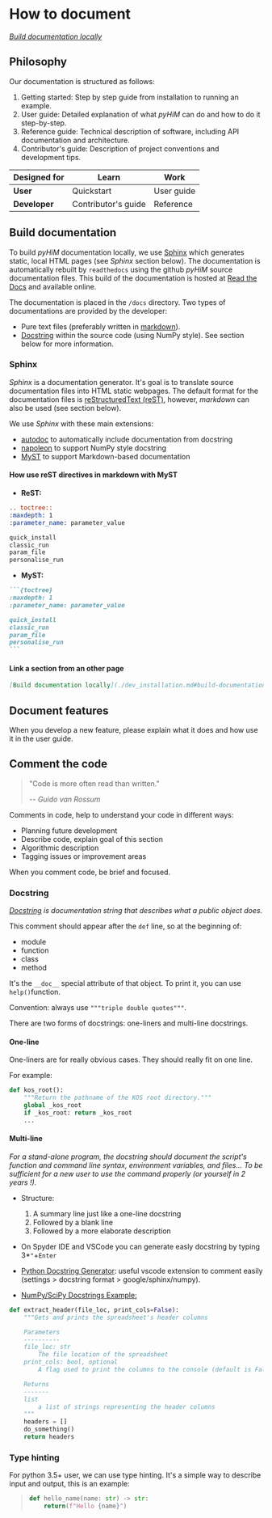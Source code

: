 # How to document

*[Build documentation locally](./dev_installation.md#build-documentation-locally)*

## Philosophy
Our documentation is structured as follows:

1. Getting started: Step by step guide from installation to running an example.
2. User guide: Detailed explanation of what *pyHiM* can do and how to do it step-by-step.
3. Reference guide: Technical description of software, including API documentation and architecture.
4. Contributor's guide: Description of project conventions and development tips.

| Designed for  | Learn        | Work      |
| ------------- | ------------ | --------- |
| **User**      | Quickstart     | User guide    |
| **Developer** | Contributor's guide | Reference |

## Build documentation

To build *pyHiM* documentation locally, we use [Sphinx](https://www.sphinx-doc.org/en/master/) which generates static, local HTML pages (see *Sphinx* section below). The documentation is automatically rebuilt by `readthedocs` using the github *pyHiM* source documentation files. This build of the documentation is hosted at [Read the Docs](https://readthedocs.org/) and available online.

The documentation is placed in the `/docs` directory. Two types of documentations are provided by the developer:
- Pure text files (preferably written in [markdown](https://www.markdownguide.org/basic-syntax/)).
- [Docstring](https://www.python.org/dev/peps/pep-0257/) within the source code (using NumPy style). See section below for more information.

### Sphinx

*Sphinx* is a documentation generator. It's goal is to translate source documentation files into HTML static webpages. The default format for the documentation files is [reStructuredText (reST)](https://docutils.sourceforge.io/rst.html), however, *markdown* can also be used (see section below).

We use *Sphinx* with these main extensions:
- [autodoc](https://www.sphinx-doc.org/en/master/usage/extensions/autodoc.html) to automatically include documentation from docstring
- [napoleon](https://www.sphinx-doc.org/en/master/usage/extensions/napoleon.html) to support NumPy style docstring
- [MyST](https://myst-parser.readthedocs.io/en/latest/sphinx/intro.html) to support Markdown-based documentation


#### How use reST directives in markdown with MyST

- **ReST:**

```reStructuredText
.. toctree::
:maxdepth: 1
:parameter_name: parameter_value

quick_install
classic_run
param_file
personalise_run
```

- **MyST:**

````markdown
```{toctree}
:maxdepth: 1
:parameter_name: parameter_value

quick_install
classic_run
param_file
personalise_run
```
````

#### Link a section from an other page
```markdown
[Build documentation locally](./dev_installation.md#build-documentation-locally)
```

## Document features

When you develop a new feature, please explain what it does and how use it in the user guide.

## Comment the code

> "Code is more often read than written."
>
> -- <cite> Guido van Rossum </cite>

Comments in code, help to understand your code in different ways:
- Planning future development
- Describe code, explain goal of this section
- Algorithmic description
- Tagging issues or improvement areas

When you comment code, be brief and focused.

### Docstring

*[Docstring](https://www.python.org/dev/peps/pep-0257/) is documentation string that describes what a public object does.*

This comment should appear after the `def` line, so at the beginning of:

- module
- function
- class
- method

It's the `__doc__` special attribute of that object. To print it, you can use `help()`function.

Convention: always use `"""triple double quotes"""`.

There are two forms of docstrings: one-liners and multi-line docstrings.

#### One-line

One-liners are for really obvious cases. They should really fit on one line.

For example:

```python
def kos_root():
    """Return the pathname of the KOS root directory."""
    global _kos_root
    if _kos_root: return _kos_root
    ...
```

#### Multi-line

*For a stand-alone program, the docstring should document the script's function and command line syntax, environment variables, and files... To be sufficient for a new user to use the command properly (or yourself in 2 years !).*

- Structure:
    1. A summary line just like a one-line docstring
    2. Followed by a blank line
    3. Followed by a more elaborate description

- On Spyder IDE and VSCode you can generate easly docstring by typing 3*`"`+`Enter`

- [Python Docstring Generator](https://marketplace.visualstudio.com/items?itemName=njpwerner.autodocstring): useful vscode extension to comment easily (settings > docstring format > google/sphinx/numpy).

- [NumPy/SciPy Docstrings Example:](https://realpython.com/documenting-python-code)

```python
def extract_header(file_loc, print_cols=False):
    """Gets and prints the spreadsheet's header columns

    Parameters
    ----------
    file_loc: str
        The file location of the spreadsheet
    print_cols: bool, optional
        A flag used to print the columns to the console (default is False)

    Returns
    -------
    list
        a list of strings representing the header columns
    """
    headers = []
    do_something()
    return headers
```

### Type hinting

For python 3.5+ user, we can use type hinting.
It's a simple way to describe input and output, this is an example:

> ```python
> def hello_name(name: str) -> str:
>     return(f"Hello {name}")
> ```
